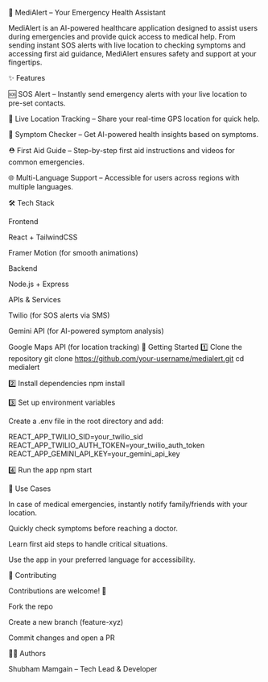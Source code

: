 🚨 MediAlert – Your Emergency Health Assistant

MediAlert is an AI-powered healthcare application designed to assist users during emergencies and provide quick access to medical help. From sending instant SOS alerts with live location to checking symptoms and accessing first aid guidance, MediAlert ensures safety and support at your fingertips.

✨ Features

🆘 SOS Alert – Instantly send emergency alerts with your live location to pre-set contacts.

📍 Live Location Tracking – Share your real-time GPS location for quick help.

🤖 Symptom Checker – Get AI-powered health insights based on symptoms.

⛑ First Aid Guide – Step-by-step first aid instructions and videos for common emergencies.

🌐 Multi-Language Support – Accessible for users across regions with multiple languages.

🛠 Tech Stack

Frontend

React + TailwindCSS

Framer Motion (for smooth animations)

Backend

Node.js + Express

APIs & Services

Twilio (for SOS alerts via SMS)

Gemini API (for AI-powered symptom analysis)

Google Maps API (for location tracking)
🚀 Getting Started
1️⃣ Clone the repository
git clone https://github.com/your-username/medialert.git
cd medialert

2️⃣ Install dependencies
npm install

3️⃣ Set up environment variables

Create a .env file in the root directory and add:

REACT_APP_TWILIO_SID=your_twilio_sid  
REACT_APP_TWILIO_AUTH_TOKEN=your_twilio_auth_token  
REACT_APP_GEMINI_API_KEY=your_gemini_api_key  

4️⃣ Run the app
npm start

🎯 Use Cases

In case of medical emergencies, instantly notify family/friends with your location.

Quickly check symptoms before reaching a doctor.

Learn first aid steps to handle critical situations.

Use the app in your preferred language for accessibility.

🤝 Contributing

Contributions are welcome! 🎉

Fork the repo

Create a new branch (feature-xyz)

Commit changes and open a PR

👨‍💻 Authors

Shubham Mamgain – Tech Lead & Developer
